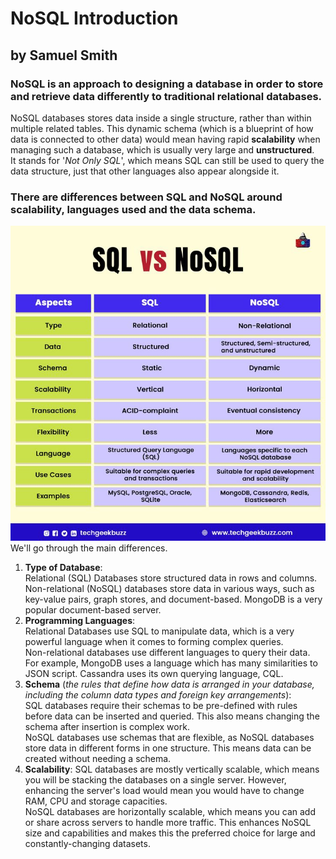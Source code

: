 # NoSQL Introduction
## by Samuel Smith

### NoSQL is an approach to designing a database in order to store and retrieve data differently to traditional relational databases.

NoSQL databases stores data inside a single structure, rather than within multiple related tables. This dynamic schema (which is a blueprint of how data is connected to other data) would mean having rapid **scalability** when managing such a database, which is usually very large and **unstructured**.
<br> It stands for '*Not Only SQL*', which means SQL can still be used to query the data structure, just that other languages also appear alongside it.
<br>
### There are differences between SQL and NoSQL around scalability, languages used and the data schema.
![differences.png](sql_vs_nosql.jpg)
<br> We'll go through the main differences.

1. **Type of Database**:<br> Relational (SQL) Databases store structured data in rows and columns. <br>Non-relational (NoSQL) databases store data in various ways, such as key-value pairs, graph stores, and document-based. MongoDB is a very popular document-based server.
2. **Programming Languages**: <br> Relational Databases use SQL to manipulate data, which is a very powerful language when it comes to forming complex queries.<br> Non-relational databases use different languages to query their data. For example, MongoDB uses a language which has many similarities to JSON script. Cassandra uses its own querying language, CQL.
3. **Schema** (*the rules that define how data is arranged in your database, including the column data types and foreign key arrangements*): <br> SQL databases require their schemas to be pre-defined with rules before data can be inserted and queried. This also means changing the schema after insertion is complex work. <br> NoSQL databases use schemas that are flexible, as NoSQL databases store data in different forms in one structure. This means data can be created without needing a schema.
4. **Scalability**: SQL databases are mostly vertically scalable, which means you will be stacking the databases on a single server. However, enhancing the server's load would mean you would have to change RAM, CPU and storage capacities. <br> NoSQL databases are horizontally scalable, which means you can add or share across servers to handle more traffic. This enhances NoSQL size and capabilities and makes this the preferred choice for large and constantly-changing datasets.

